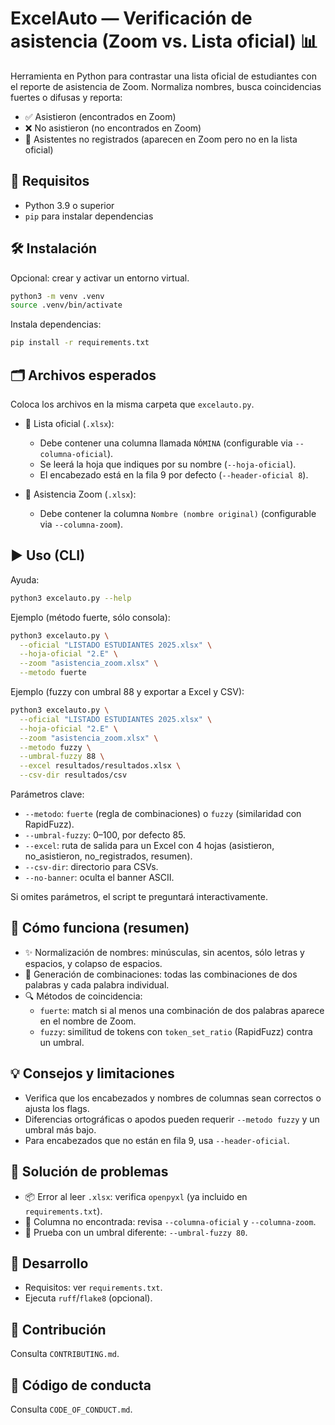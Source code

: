 # ExcelAuto — Verificación de asistencia (Zoom vs. Lista oficial) 📊

Herramienta en Python para contrastar una lista oficial de estudiantes con el reporte de asistencia de Zoom. Normaliza nombres, busca coincidencias fuertes o difusas y reporta:

- ✅ Asistieron (encontrados en Zoom)
- ❌ No asistieron (no encontrados en Zoom)
- 🧾 Asistentes no registrados (aparecen en Zoom pero no en la lista oficial)

## 🧰 Requisitos

- Python 3.9 o superior
- `pip` para instalar dependencias

## 🛠️ Instalación

Opcional: crear y activar un entorno virtual.

```bash
python3 -m venv .venv
source .venv/bin/activate
```

Instala dependencias:

```bash
pip install -r requirements.txt
```

## 🗂️ Archivos esperados

Coloca los archivos en la misma carpeta que `excelauto.py`.

- 📘 Lista oficial (`.xlsx`):
  - Debe contener una columna llamada `NÓMINA` (configurable via `--columna-oficial`).
  - Se leerá la hoja que indiques por su nombre (`--hoja-oficial`).
  - El encabezado está en la fila 9 por defecto (`--header-oficial 8`).

- 🎥 Asistencia Zoom (`.xlsx`):
  - Debe contener la columna `Nombre (nombre original)` (configurable via `--columna-zoom`).

## ▶️ Uso (CLI)

Ayuda:

```bash
python3 excelauto.py --help
```

Ejemplo (método fuerte, sólo consola):

```bash
python3 excelauto.py \
  --oficial "LISTADO ESTUDIANTES 2025.xlsx" \
  --hoja-oficial "2.E" \
  --zoom "asistencia_zoom.xlsx" \
  --metodo fuerte
```

Ejemplo (fuzzy con umbral 88 y exportar a Excel y CSV):

```bash
python3 excelauto.py \
  --oficial "LISTADO ESTUDIANTES 2025.xlsx" \
  --hoja-oficial "2.E" \
  --zoom "asistencia_zoom.xlsx" \
  --metodo fuzzy \
  --umbral-fuzzy 88 \
  --excel resultados/resultados.xlsx \
  --csv-dir resultados/csv
```

Parámetros clave:

- `--metodo`: `fuerte` (regla de combinaciones) o `fuzzy` (similaridad con RapidFuzz).
- `--umbral-fuzzy`: 0–100, por defecto 85.
- `--excel`: ruta de salida para un Excel con 4 hojas (asistieron, no_asistieron, no_registrados, resumen).
- `--csv-dir`: directorio para CSVs.
- `--no-banner`: oculta el banner ASCII.

Si omites parámetros, el script te preguntará interactivamente.

## 🧠 Cómo funciona (resumen)

- ✨ Normalización de nombres: minúsculas, sin acentos, sólo letras y espacios, y colapso de espacios.
- 🧩 Generación de combinaciones: todas las combinaciones de dos palabras y cada palabra individual.
- 🔍 Métodos de coincidencia:
  - `fuerte`: match si al menos una combinación de dos palabras aparece en el nombre de Zoom.
  - `fuzzy`: similitud de tokens con `token_set_ratio` (RapidFuzz) contra un umbral.

## 💡 Consejos y limitaciones

- Verifica que los encabezados y nombres de columnas sean correctos o ajusta los flags.
- Diferencias ortográficas o apodos pueden requerir `--metodo fuzzy` y un umbral más bajo.
- Para encabezados que no están en fila 9, usa `--header-oficial`.

## 🧯 Solución de problemas

- 📦 Error al leer `.xlsx`: verifica `openpyxl` (ya incluido en `requirements.txt`).
- 🔡 Columna no encontrada: revisa `--columna-oficial` y `--columna-zoom`.
- 🧪 Prueba con un umbral diferente: `--umbral-fuzzy 80`.

## 🧪 Desarrollo

- Requisitos: ver `requirements.txt`.
- Ejecuta `ruff`/`flake8` (opcional).

## 🤝 Contribución

Consulta `CONTRIBUTING.md`.

## 📜 Código de conducta

Consulta `CODE_OF_CONDUCT.md`.